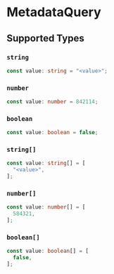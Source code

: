 # MetadataQuery


## Supported Types

### `string`

```typescript
const value: string = "<value>";
```

### `number`

```typescript
const value: number = 842114;
```

### `boolean`

```typescript
const value: boolean = false;
```

### `string[]`

```typescript
const value: string[] = [
  "<value>",
];
```

### `number[]`

```typescript
const value: number[] = [
  584321,
];
```

### `boolean[]`

```typescript
const value: boolean[] = [
  false,
];
```


